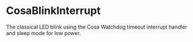 CosaBlinkInterrupt
====

The classical LED blink using the Cosa Watchdog timeout interrupt handler and sleep mode for low power. 